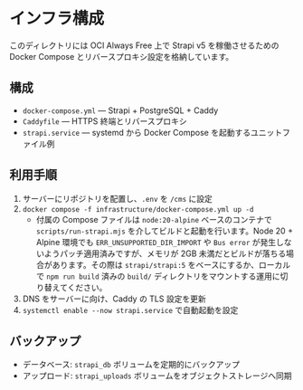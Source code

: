 # インフラ構成

このディレクトリには OCI Always Free 上で Strapi v5 を稼働させるための Docker Compose とリバースプロキシ設定を格納しています。

## 構成
- `docker-compose.yml` — Strapi + PostgreSQL + Caddy
- `Caddyfile` — HTTPS 終端とリバースプロキシ
- `strapi.service` — systemd から Docker Compose を起動するユニットファイル例

## 利用手順
1. サーバーにリポジトリを配置し、`.env` を `/cms` に設定
2. `docker compose -f infrastructure/docker-compose.yml up -d`
   - 付属の Compose ファイルは `node:20-alpine` ベースのコンテナで `scripts/run-strapi.mjs` を介してビルドと起動を行います。Node 20 + Alpine 環境でも `ERR_UNSUPPORTED_DIR_IMPORT` や `Bus error` が発生しないようパッチ適用済みですが、メモリが 2GB 未満だとビルドが落ちる場合があります。その際は `strapi/strapi:5` をベースにするか、ローカルで `npm run build` 済みの `build/` ディレクトリをマウントする運用に切り替えてください。
3. DNS をサーバーに向け、Caddy の TLS 設定を更新
4. `systemctl enable --now strapi.service` で自動起動を設定

## バックアップ
- データベース: `strapi_db` ボリュームを定期的にバックアップ
- アップロード: `strapi_uploads` ボリュームをオブジェクトストレージへ同期
